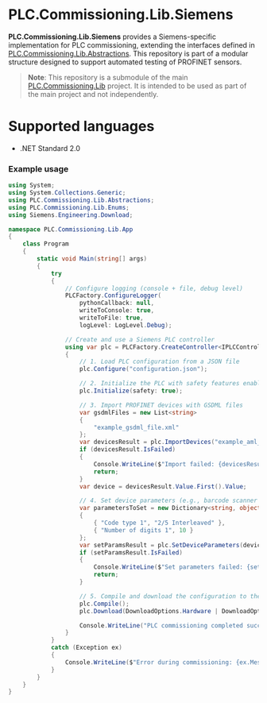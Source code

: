 # PLC.Commissioning.Lib.Siemens

**PLC.Commissioning.Lib.Siemens** provides a Siemens-specific implementation for PLC commissioning, extending the interfaces defined in [PLC.Commissioning.Lib.Abstractions](https://github.com/vformi/PLC.Commissioning.Lib.Abstractions). This repository is part of a modular structure designed to support automated testing of PROFINET sensors.

> **Note**: This repository is a submodule of the main [PLC.Commissioning.Lib](https://github.com/vformi/PLC.Commissioning.Lib) project. It is intended to be used as part of the main project and not independently.

# Supported languages
- .NET Standard 2.0

### Example usage
```csharp
using System;
using System.Collections.Generic;
using PLC.Commissioning.Lib.Abstractions;
using PLC.Commissioning.Lib.Enums;
using Siemens.Engineering.Download;

namespace PLC.Commissioning.Lib.App
{
    class Program
    {
        static void Main(string[] args)
        {
            try
            {
                // Configure logging (console + file, debug level)
                PLCFactory.ConfigureLogger(
                    pythonCallback: null,
                    writeToConsole: true,
                    writeToFile: true,
                    logLevel: LogLevel.Debug);

                // Create and use a Siemens PLC controller
                using var plc = PLCFactory.CreateController<IPLCControllerSiemens>(Manufacturer.Siemens);
                {
                    // 1. Load PLC configuration from a JSON file
                    plc.Configure("configuration.json");

                    // 2. Initialize the PLC with safety features enabled
                    plc.Initialize(safety: true);

                    // 3. Import PROFINET devices with GSDML files
                    var gsdmlFiles = new List<string>
                    {
                        "example_gsdml_file.xml"
                    };
                    var devicesResult = plc.ImportDevices("example_aml_file.aml", gsdmlFiles);
                    if (devicesResult.IsFailed)
                    {
                        Console.WriteLine($"Import failed: {devicesResult.Errors[0].Message}");
                        return;
                    }
                    var device = devicesResult.Value.First().Value;

                    // 4. Set device parameters (e.g., barcode scanner settings)
                    var parametersToSet = new Dictionary<string, object>
                    {
                        { "Code type 1", "2/5 Interleaved" },
                        { "Number of digits 1", 10 }
                    };
                    var setParamsResult = plc.SetDeviceParameters(device, "DAP", parametersToSet);
                    if (setParamsResult.IsFailed)
                    {
                        Console.WriteLine($"Set parameters failed: {setParamsResult.Errors[0].Message}");
                        return;
                    }

                    // 5. Compile and download the configuration to the PLC
                    plc.Compile();
                    plc.Download(DownloadOptions.Hardware | DownloadOptions.Software);

                    Console.WriteLine("PLC commissioning completed successfully!");
                }
            }
            catch (Exception ex)
            {
                Console.WriteLine($"Error during commissioning: {ex.Message}");
            }
        }
    }
}
```